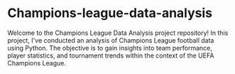 # Champions-league-data-analysis
Welcome to the Champions League Data Analysis project repository! In this project, I've conducted an analysis of Champions League football data using Python. The objective is to gain insights into team performance, player statistics, and tournament trends within the context of the UEFA Champions League.
